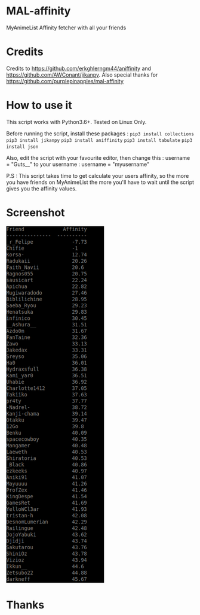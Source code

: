 # MAL-affinity
MyAnimeList Affinity fetcher with all your friends


# Credits 
Credits to https://github.com/erkghlerngm44/aniffinity and https://github.com/AWConant/jikanpy.
Also special thanks for https://github.com/purplepinapples/mal-affinity


# How to use it 
This script works with Python3.6+. Tested on Linux Only.

Before running the script, install these packages :
`pip3 install collections`
`pip3 install jikanpy`
`pip3 install aniffinity`
`pip3 install tabulate`
`pip3 install json`

Also, edit the script with your favourite editor, then change this : 
username = "Guts__"
to your username :
username = "myusername"

P.S : This script takes time to get calculate your users affinity, so the more you have friends on MyAnimeList the more you'll have to wait until the script gives you the affinity values.

# Screenshot 

![Affinity Output](affinity-output.png)

# Thanks 

